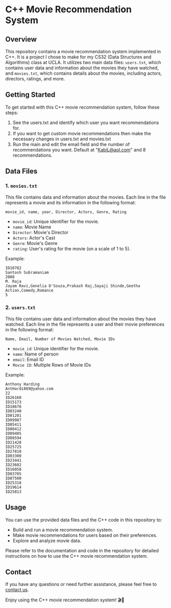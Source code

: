 # C++ Movie Recommendation System

## Overview

This repository contains a movie recommendation system implemented in C++. It is a project I chose to make for my CS32 (Data Structures and Algorithms) class at UCLA. It utilizes two main data files: `users.txt`, which contains user data and information about the movies they have watched, and `movies.txt`, which contains details about the movies, including actors, directors, ratings, and more.

## Getting Started

To get started with this C++ movie recommendation system, follow these steps:
1. See the users.txt and identify which user you want recommendations for.
2. If you want to get custom movie recommendations then make the necessary changes in users.txt and movies.txt
3. Run the main and edit the email field and the number of recommendations you want. Default at "KabiL@aol.com" and 8 recommendations.

## Data Files

### 1. `movies.txt`

This file contains data and information about the movies. Each line in the file represents a movie and its information in the following format:

```
movie_id, name, year, Director, Actors, Genre, Rating
```

- `movie_id`: Unique identifier for the movie.
- `name`: Movie Name
- `Director`: Movie's Director
- `Actors`: Actor's Cast
- `Genre`: Movie's Genre
- `rating`: User's rating for the movie (on a scale of 1 to 5).

Example:

```
ID10782
Santosh Subramaniam
2008
M. Raja
Jayam Ravi,Genelia D'Souza,Prakash Raj,Sayaji Shinde,Geetha
Action,Comedy,Romance
5
```

### 2. `users.txt`

This file contains user data and information about the movies they have watched. Each line in the file represents a user and their movie preferences in the following format:

```
Name, Email, Number of Movies Watched, Movie IDs
```

- `movie_id`: Unique identifier for the movie.
- `name`: Name of person
- `email`: Email ID
- `Movie ID`: Multiple Rows of Movie IDs

Example:

```
Anthony Harding
AntHardi869@yahoo.com
22
ID26160
ID15173
ID18676
ID03240
ID01201
ID09987
ID05411
ID00412
ID09405
ID08594
ID21428
ID25725
ID27818
ID03300
ID23441
ID23602
ID16058
ID03705
ID07500
ID25318
ID19614
ID25813
```

## Usage

You can use the provided data files and the C++ code in this repository to:

- Build and run a movie recommendation system.
- Make movie recommendations for users based on their preferences.
- Explore and analyze movie data.

Please refer to the documentation and code in the repository for detailed instructions on how to use the C++ movie recommendation system.

## Contact

If you have any questions or need further assistance, please feel free to [contact us](mailto:umittal10@ucla.edu).

Enjoy using the C++ movie recommendation system! 🎬🍿
